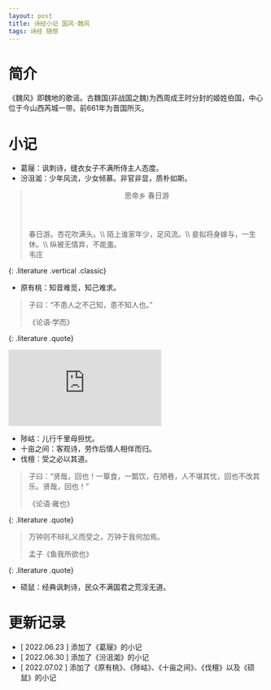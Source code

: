 ```yaml
---
layout: post
title: 诗经小记 国风·魏风
tags: 诗经 随想
---
```


# 简介

《魏风》即魏地的歌谣。古魏国(非战国之魏)为西周成王时分封的姬姓伯国，中心位于今山西芮城一带。前661年为晋国所灭。

# 小记

- 葛屦：讽刺诗，缝衣女子不满所侍主人态度。
- 汾沮洳：少年风流，少女倾慕。非官非显，质朴如斯。

> <header>思帝乡 春日游</header>
> 春日游。杏花吹满头。\\
> 陌上谁家年少，足风流。\\
> 妾拟将身嫁与，一生休。\\
> 纵被无情弃，不能羞。
> <footer>韦庄</footer>
{: .literature .vertical .classic}

- 原有桃：知音难觅，知己难求。

> 子曰：“不患人之不己知，患不知人也。”
> <footer>《论语·学而》</footer>
{: .literature .quote}

<div class="video-frame"><iframe src="https://www.youtube.com/embed/78hx8gx8zCo" title="YouTube video player" frameborder="0" allowfullscreen></iframe></div>

- 陟岵：儿行千里母担忧。
- 十亩之间：客观诗，劳作后情人相伴而归。
- 伐檀：受之必以其道。


> 子曰：“贤哉，回也！一箪食，一瓢饮，在陋巷，人不堪其忧，回也不改其乐。贤哉，回也！”
> <footer>《论语·雍也》</footer>
{: .literature .quote}

> 万钟则不辩礼义而受之，万钟于我何加焉。
> <footer>孟子《鱼我所欲也》</footer>
{: .literature .quote}

- 硕鼠：经典讽刺诗，民众不满国君之荒淫无道。

# 更新记录

- [ 2022.06.23 ] 添加了《葛屦》的小记
- [ 2022.06.30 ] 添加了《汾沮洳》的小记
- [ 2022.07.02 ] 添加了《原有桃》、《陟岵》、《十亩之间》、《伐檀》以及《硕鼠》的小记
